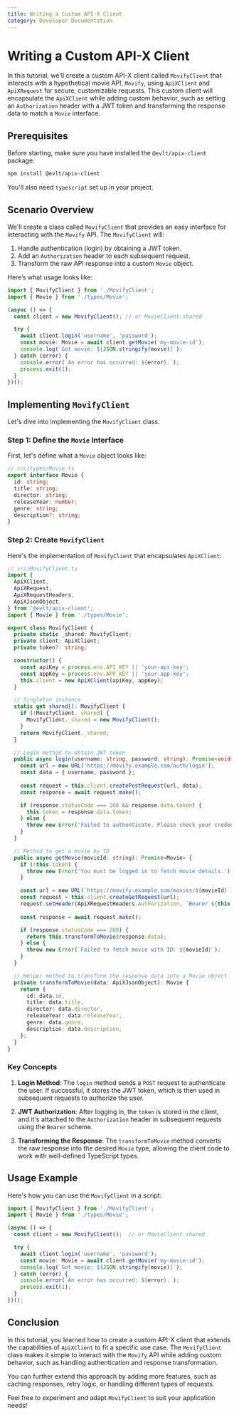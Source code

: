 ```yaml
---
title: Writing a Custom API-X Client
category: Developer Documentation
---
```

# Writing a Custom API-X Client

In this tutorial, we'll create a custom API-X client called `MovifyClient` that interacts with a hypothetical movie API, `Movify`, using `ApiXClient` and `ApiXRequest` for secure, customizable requests. This custom client will encapsulate the `ApiXClient` while adding custom behavior, such as setting an `Authorization` header with a JWT token and transforming the response data to match a `Movie` interface.

## Prerequisites

Before starting, make sure you have installed the `@evlt/apix-client` package:

```bash
npm install @evlt/apix-client
```

You'll also need `typescript` set up in your project.

## Scenario Overview

We'll create a class called `MovifyClient` that provides an easy interface for interacting with the `Movify` API. The `MovifyClient` will:

1. Handle authentication (login) by obtaining a JWT token.
2. Add an `Authorization` header to each subsequent request.
3. Transform the raw API response into a custom `Movie` object.

Here’s what usage looks like:

```typescript
import { MovifyClient } from './MovifyClient';
import { Movie } from './types/Movie';

(async () => {
  const client = new MovifyClient(); // or MovieClient.shared

  try {
    await client.login('username', 'password');
    const movie: Movie = await client.getMovie('my-movie-id');
    console.log(`Got movie: ${JSON.stringify(movie)}`);
  } catch (error) {
    console.error(`An error has occurred: ${error}.`);
    process.exit(1);
  }
})();
```

## Implementing `MovifyClient`

Let's dive into implementing the `MovifyClient` class.

### Step 1: Define the `Movie` Interface

First, let's define what a `Movie` object looks like:

```typescript
// src/types/Movie.ts
export interface Movie {
  id: string;
  title: string;
  director: string;
  releaseYear: number;
  genre: string;
  description?: string;
}
```

### Step 2: Create `MovifyClient`

Here's the implementation of `MovifyClient` that encapsulates `ApiXClient`:

```typescript
// src/MovifyClient.ts
import {
  ApiXClient,
  ApiXRequest,
  ApiXRequestHeaders,
  ApiXJsonObject
} from '@evlt/apix-client';
import { Movie } from './types/Movie';

export class MovifyClient {
  private static _shared: MovifyClient;
  private client: ApiXClient;
  private token?: string;

  constructor() {
    const apiKey = process.env.API_KEY || 'your-api-key';
    const appKey = process.env.APP_KEY || 'your-app-key';
    this.client = new ApiXClient(apiKey, appKey);
  }

  // Singleton instance
  static get shared(): MovifyClient {
    if (!MovifyClient._shared) {
      MovifyClient._shared = new MovifyClient();
    }
    return MovifyClient._shared;
  }

  // Login method to obtain JWT token
  public async login(username: string, password: string): Promise<void> {
    const url = new URL('https://movify.example.com/auth/login');
    const data = { username, password };
    
    const request = this.client.createPostRequest(url, data);
    const response = await request.make();

    if (response.statusCode === 200 && response.data.token) {
      this.token = response.data.token;
    } else {
      throw new Error('Failed to authenticate. Please check your credentials.');
    }
  }

  // Method to get a movie by ID
  public async getMovie(movieId: string): Promise<Movie> {
    if (!this.token) {
      throw new Error('You must be logged in to fetch movie details.');
    }

    const url = new URL(`https://movify.example.com/movies/${movieId}`);
    const request = this.client.createGetRequest(url);
    request.setHeader(ApiXRequestHeaders.Authorization, `Bearer ${this.token}`);
    
    const response = await request.make();

    if (response.statusCode === 200) {
      return this.transformToMovie(response.data);
    } else {
      throw new Error(`Failed to fetch movie with ID: ${movieId}`);
    }
  }

  // Helper method to transform the response data into a Movie object
  private transformToMovie(data: ApiXJsonObject): Movie {
    return {
      id: data.id,
      title: data.title,
      director: data.director,
      releaseYear: data.releaseYear,
      genre: data.genre,
      description: data.description,
    };
  }
}
```

### Key Concepts

1. **Login Method**: The `login` method sends a `POST` request to authenticate the user. If successful, it stores the JWT token, which is then used in subsequent requests to authorize the user.

2. **JWT Authorization**: After logging in, the `token` is stored in the client, and it's attached to the `Authorization` header in subsequent requests using the `Bearer` scheme.

3. **Transforming the Response**: The `transformToMovie` method converts the raw response into the desired `Movie` type, allowing the client code to work with well-defined TypeScript types.

## Usage Example

Here's how you can use the `MovifyClient` in a script:

```typescript
import { MovifyClient } from './MovifyClient';
import { Movie } from './types/Movie';

(async () => {
  const client = new MovifyClient();  // or MovieClient.shared

  try {
    await client.login('username', 'password');
    const movie: Movie = await client.getMovie('my-movie-id');
    console.log(`Got movie: ${JSON.stringify(movie)}`);
  } catch (error) {
    console.error(`An error has occurred: ${error}.`);
    process.exit(1);
  }
})();
```

## Conclusion

In this tutorial, you learned how to create a custom API-X client that extends the capabilities of `ApiXClient` to fit a specific use case. The `MovifyClient` class makes it simple to interact with the `Movify` API while adding custom behavior, such as handling authentication and response transformation.

You can further extend this approach by adding more features, such as caching responses, retry logic, or handling different types of requests.

Feel free to experiment and adapt `MovifyClient` to suit your application needs!
